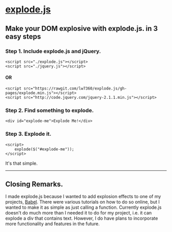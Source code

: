 # [explode.js](http://larrywu.com/explode.js)

## Make your DOM explosive with explode.js. in 3 easy steps

### Step 1. Include explode.js and jQuery.

    <script src="./explode.js"></script>
    <script src="./jquery.js"></script>
    
#### OR

    <script src="https://rawgit.com/lw7360/explode.js/gh-pages/explode.min.js"></script>
    <script src="http://code.jquery.com/jquery-2.1.1.min.js"></script>


### Step 2. Find something to explode.

    <div id="explode-me">Explode Me!</div>

### Step 3. Explode it.

    <script>
        explode($("#explode-me"));
    </script>
    
It's that simple.

---
## Closing Remarks.

I made explode.js because I wanted to add explosion effects to one of my projects, [Babel](http://larrywu.com/babel). 
There were various tutorials on how to do so online, but I wanted to make it as simple as just calling a function. 
Currently explode.js doesn't do much more than I needed it to do for my project, i.e. it can explode a div that contains text. 
However, I do have plans to incorporate more functionality and features in the future.